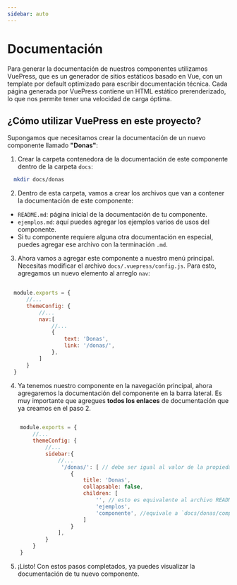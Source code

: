 ```yaml
---
sidebar: auto
---
```


# Documentación

Para generar la documentación de nuestros componentes utilizamos VuePress, que es un generador de sitios estáticos basado en Vue, con un template por default optimizado para escribir documentación técnica. Cada página generada por VuePress contiene un HTML estático prerenderizado, lo que nos permite tener una velocidad de carga óptima.
## ¿Cómo utilizar VuePress en este proyecto?

Supongamos que necesitamos crear la documentación de un nuevo componente llamado **"Donas"**:

1. Crear la carpeta contenedora de la documentación de este componente dentro de la carpeta `docs`:
  ```bash
	mkdir docs/donas
  ``` 
2. Dentro de esta carpeta, vamos a crear los archivos que van a contener la documentación de este componente:
* `README.md`: página inicial de la documentación de tu componente.
* `ejemplos.md`: aquí puedes agregar los ejemplos varios de usos del componente.
* Si tu componente requiere alguna otra documentación en especial, puedes agregar ese archivo con la terminación `.md`.

3. Ahora vamos a agregar este componente a nuestro menú principal. Necesitas modificar el archivo `docs/.vuepress/config.js`. Para esto, agregamos un nuevo elemento al arreglo `nav`:
  ```javascript
	
	module.exports = {
		//...
		themeConfig: {
			//...
			nav:[
				//...
				{
        			text: 'Donas',
        			link: '/donas/',
				},
			]
		}
	}
 ```
4. Ya tenemos nuestro componente en la navegación principal, ahora agregaremos la documentación del componente en la barra lateral. Es muy importante que agregues **todos los enlaces** de documentación que ya creamos en el paso 2.

```javascript
	
	module.exports = {
		//...
		themeConfig: {
			//...
			sidebar:{
				//...
				 '/donas/': [ // debe ser igual al valor de la propiedad `link` del paso anterior
					{
						title: 'Donas',
						collapsable: false,
						children: [
							'', // esto es equivalente al archivo README de la carpeta de tu componente
							'ejemplos',
							'componente', //equivale a `docs/donas/componente.md`
						]
					}
				],
			}
		}
	}
 ```
5. ¡Listo! Con estos pasos completados, ya puedes visualizar la documentación de tu nuevo componente. 